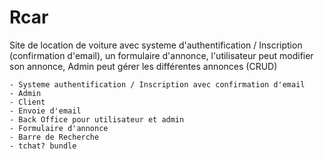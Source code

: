 # Rcar

Site de location de voiture avec systeme d'authentification / Inscription 
(confirmation d'email), un formulaire d'annonce, l'utilisateur peut modifier son annonce, Admin peut gérer les différentes annonces (CRUD)

	- Systeme authentification / Inscription avec confirmation d'email
	- Admin
	- Client 
	- Envoie d'email
	- Back Office pour utilisateur et admin
	- Formulaire d'annonce 
	- Barre de Recherche
	- tchat? bundle 